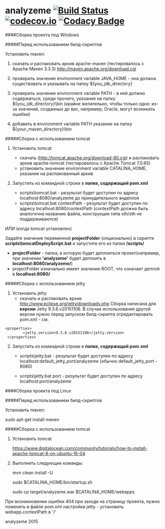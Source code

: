 # analyzeme [![Build Status](https://travis-ci.org/lanit-tercom-school/analyzeme.svg?branch=dev)](https://travis-ci.org/lanit-tercom-school/analyzeme) [![codecov.io](https://codecov.io/github/lanit-tercom-school/analyzeme/coverage.svg?branch=dev)](https://codecov.io/github/lanit-tercom-school/analyzeme?branch=dev) [![Codacy Badge](https://api.codacy.com/project/badge/Grade/21aa2175753b48be8fd0609f720b141a)](https://www.codacy.com/app/lanit-tercom-school/analyzeme?utm_source=github.com&amp;utm_medium=referral&amp;utm_content=lanit-tercom-school/analyzeme&amp;utm_campaign=Badge_Grade)

####Сборка проекта под Windows

#####Перед использованием билд-скриптов

Установить maven:

1. скачать и распаковать архив apache-maven (тестировалось с Apache Maven 3.3.3) http://maven.apache.org/download.cgi

2. проверить значение environment variable JAVA\_HOME - она должна существовать и указывать на папку ${you\_jdk\_directory}

3. проверить значение environment variable PATH - в ней должно содержаться, среди прочего, указание на папку ${you\_jdk\_directory}\bin (крайне желательно, чтобы только одно: из-за значений, созданных до вас, например, Oracle, могут возникать ошибки)

4. добавить в  environment variable PATH указание на папку ${your\_maven\_directory}\bin

#####Сборка с использованием tomcat

1.  Установить tomcat
    * скачать (http://tomcat.apache.org/download-80.cgi) и распаковать архив apache-tomcat (тестировалось с Apache Tomcat 7.0.65)
    *  установить значение environment variable CATALINA\_HOME, указание на распакованный архив

2.  Запустить из командной строки в **папке, содержащей pom.xml**
    * scripts\tomcat.bat - результат будет доступен по адресу localhost:8080/analyzeme до принудительного андеплоя
    * scripts\tomcat.bat contextPath - результат будет доступен по адресу localhost:8080/contextPath (contextPath должна быть аналогична названию файла, конструкции типа sth/sth не поддерживаются)

ИЛИ (когда tomcat установлен)
    
Задайте значение переменной **projectFolder** (опционально) в скрипте **scripts\tomcatDeployScript.bat** и запустите его из папки **/scripts/**
   * **projectFolder** - папка, в которую будет деплоиться проект(например, при значении **'analyzeme'** будет деплоить в **localhost:8080/analyzeme/**)
   * projectFolder изначально имеет значение ROOT, что означает деплой в **localhost:8080/**


#####Сборка с использованием jetty

1.  Установить jetty
     * скачать и распаковать архив http://www.eclipse.org/jetty/downloads.php
Cборка написана для **версии** Jetty 9.3.6.v20151106. В случае использования другой версии нужно перед запуском билд-скрипта отредактировать pom.xml - см.
 ```
 <properties>
         <jetty.version>9.3.6.v20151106</jetty.version>
  </properties>
 ```
2. Запустить из командной строки  в **папке, содержащей pom.xml**
    * scripts\jetty.bat - результат будет доступен по адресу localhost:default_jetty_port/analyzeme (обычно default_jetty_port - 8080)

    * scripts\jetty.bat port - результат будет доступен по адресу localhost:port/analyzeme

####Сборка проекта под Linux

#####Перед использованием билд-скриптов

Установить maven:

sudo apt-get install maven

#####Сборка с использованием tomcat

1. Установить tomcat

   https://www.digitalocean.com/community/tutorials/how-to-install-apache-tomcat-8-on-ubuntu-16-04

2. Выполнить следующие команды:

   mvn clean install -U

   sudo $CATALINA_HOME/bin/startup.sh

   sudo cp target/analyzeme.war $CATALINA_HOME/webapps

При возникновении ошибки 404 при заходе на страницу проекта, нужно поменять в файле pom.xml настройки jetty - установить webapp.contextPath в '/'

analyzeme
2015
